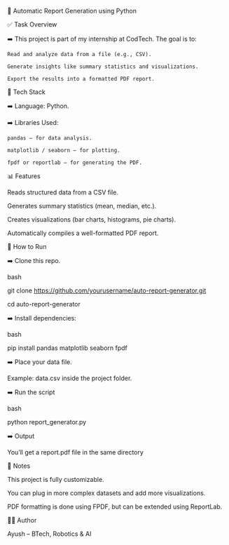 📄 Automatic Report Generation using Python



✅ Task Overview

➡️ This project is part of my internship at CodTech. The goal is to:

    Read and analyze data from a file (e.g., CSV).
    
    Generate insights like summary statistics and visualizations.
    
    Export the results into a formatted PDF report.



🧰 Tech Stack


➡️ Language: Python.

➡️ Libraries Used:

    pandas – for data analysis.
    
    matplotlib / seaborn – for plotting.
    
    fpdf or reportlab – for generating the PDF.


📊 Features

 Reads structured data from a CSV file.
 
 Generates summary statistics (mean, median, etc.).
 
 Creates visualizations (bar charts, histograms, pie charts).
 
 Automatically compiles a well-formatted PDF report.




🚀 How to Run

➡️ Clone this repo.

 bash
 
   git clone https://github.com/yourusername/auto-report-generator.git

   cd auto-report-generator
   
➡️ Install dependencies:

 bash
 
 pip install pandas matplotlib seaborn fpdf
 
➡️ Place your data file.

 Example: data.csv inside the project folder.
 
➡️ Run the script

 bash
 
  python report_generator.py
  
➡️ Output

 You’ll get a report.pdf file in the same directory



📌 Notes

This project is fully customizable.

You can plug in more complex datasets and add more visualizations.

PDF formatting is done using FPDF, but can be extended using ReportLab.


🙋‍♂️ Author

Ayush – BTech, Robotics & AI



















